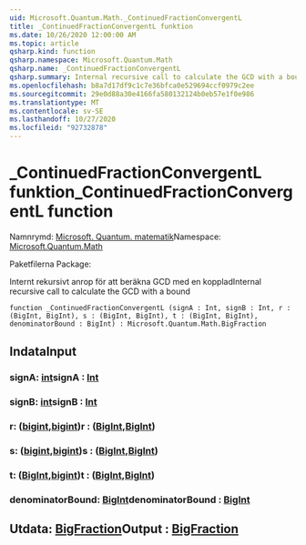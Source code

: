 ```yaml
---
uid: Microsoft.Quantum.Math._ContinuedFractionConvergentL
title: _ContinuedFractionConvergentL funktion
ms.date: 10/26/2020 12:00:00 AM
ms.topic: article
qsharp.kind: function
qsharp.namespace: Microsoft.Quantum.Math
qsharp.name: _ContinuedFractionConvergentL
qsharp.summary: Internal recursive call to calculate the GCD with a bound
ms.openlocfilehash: b8a7d17df9c1c7e36bfca0e529694ccf0979c2ee
ms.sourcegitcommit: 29e0d88a30e4166fa580132124b0eb57e1f0e986
ms.translationtype: MT
ms.contentlocale: sv-SE
ms.lasthandoff: 10/27/2020
ms.locfileid: "92732878"
---
```

# <a name="_continuedfractionconvergentl-function"></a><span data-ttu-id="ddcb7-102">_ContinuedFractionConvergentL funktion</span><span class="sxs-lookup"><span data-stu-id="ddcb7-102">_ContinuedFractionConvergentL function</span></span>

<span data-ttu-id="ddcb7-103">Namnrymd: [Microsoft. Quantum. matematik](xref:Microsoft.Quantum.Math)</span><span class="sxs-lookup"><span data-stu-id="ddcb7-103">Namespace: [Microsoft.Quantum.Math](xref:Microsoft.Quantum.Math)</span></span>

<span data-ttu-id="ddcb7-104">Paketfilerna [](https://nuget.org/packages/)</span><span class="sxs-lookup"><span data-stu-id="ddcb7-104">Package: [](https://nuget.org/packages/)</span></span>


<span data-ttu-id="ddcb7-105">Internt rekursivt anrop för att beräkna GCD med en kopplad</span><span class="sxs-lookup"><span data-stu-id="ddcb7-105">Internal recursive call to calculate the GCD with a bound</span></span>

```qsharp
function _ContinuedFractionConvergentL (signA : Int, signB : Int, r : (BigInt, BigInt), s : (BigInt, BigInt), t : (BigInt, BigInt), denominatorBound : BigInt) : Microsoft.Quantum.Math.BigFraction
```


## <a name="input"></a><span data-ttu-id="ddcb7-106">Indata</span><span class="sxs-lookup"><span data-stu-id="ddcb7-106">Input</span></span>

### <a name="signa--int"></a><span data-ttu-id="ddcb7-107">signA: [int](xref:microsoft.quantum.lang-ref.int)</span><span class="sxs-lookup"><span data-stu-id="ddcb7-107">signA : [Int](xref:microsoft.quantum.lang-ref.int)</span></span>




### <a name="signb--int"></a><span data-ttu-id="ddcb7-108">signB: [int](xref:microsoft.quantum.lang-ref.int)</span><span class="sxs-lookup"><span data-stu-id="ddcb7-108">signB : [Int](xref:microsoft.quantum.lang-ref.int)</span></span>




### <a name="r--bigintbigint"></a><span data-ttu-id="ddcb7-109">r: ([bigint](xref:microsoft.quantum.lang-ref.bigint),[bigint](xref:microsoft.quantum.lang-ref.bigint))</span><span class="sxs-lookup"><span data-stu-id="ddcb7-109">r : ([BigInt](xref:microsoft.quantum.lang-ref.bigint),[BigInt](xref:microsoft.quantum.lang-ref.bigint))</span></span>




### <a name="s--bigintbigint"></a><span data-ttu-id="ddcb7-110">s: ([bigint](xref:microsoft.quantum.lang-ref.bigint),[bigint](xref:microsoft.quantum.lang-ref.bigint))</span><span class="sxs-lookup"><span data-stu-id="ddcb7-110">s : ([BigInt](xref:microsoft.quantum.lang-ref.bigint),[BigInt](xref:microsoft.quantum.lang-ref.bigint))</span></span>




### <a name="t--bigintbigint"></a><span data-ttu-id="ddcb7-111">t: ([BigInt](xref:microsoft.quantum.lang-ref.bigint),[bigint](xref:microsoft.quantum.lang-ref.bigint))</span><span class="sxs-lookup"><span data-stu-id="ddcb7-111">t : ([BigInt](xref:microsoft.quantum.lang-ref.bigint),[BigInt](xref:microsoft.quantum.lang-ref.bigint))</span></span>




### <a name="denominatorbound--bigint"></a><span data-ttu-id="ddcb7-112">denominatorBound: [BigInt](xref:microsoft.quantum.lang-ref.bigint)</span><span class="sxs-lookup"><span data-stu-id="ddcb7-112">denominatorBound : [BigInt](xref:microsoft.quantum.lang-ref.bigint)</span></span>





## <a name="output--bigfraction"></a><span data-ttu-id="ddcb7-113">Utdata: [BigFraction](xref:Microsoft.Quantum.Math.BigFraction)</span><span class="sxs-lookup"><span data-stu-id="ddcb7-113">Output : [BigFraction](xref:Microsoft.Quantum.Math.BigFraction)</span></span>


